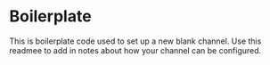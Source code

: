 # Boilerplate

This is boilerplate code used to set up a new blank channel. Use this readmee to add in notes about how your channel can
be configured.